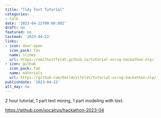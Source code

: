 ```yaml
---
title: "Tidy Text Tutorial"
categories:
- talk
date: '2023-04-22T09:00:00Z'
draft: no
featured: no
lastmod: '2023-04-22'
links:
- icon: door-open
  icon_pack: fas
  name: slides
  url: https://emilhvitfeldt.github.io/tutorial-ocrug-hackathon-nlp/
- icon: github
  icon_pack: fab
  name: materials
  url: https://github.com/EmilHvitfeldt/tutorial-ocrug-hackathon-nlp/
publishdate: '2023-04-22'
all_day: no
---
```


2 hour tutorial, 1 part text mining, 1 part modeling with text. 

https://github.com/socalrug/hackathon-2023-04
